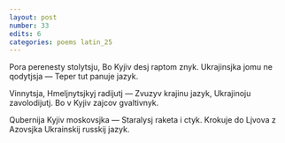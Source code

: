 ```yaml
---
layout: post
number: 33
edits: 6
categories: poems latin_25
---
```


Pora perenesty stolytsju, 
Bo Kyjiv desj raptom znyk.
Ukrajinsjka jomu ne qodytjsja —
Teper tut panuje jazyk.

Vinnytsja, Hmeljnytsjkyj radijutj — 
Zvuzyv krajinu jazyk,
Ukrajinoju zavolodijutj.
Bo v Kyjiv zajcov gvaltivnyk.

Qubernija Kyjiv moskovsjka —
Staralysj raketa i ctyk.
Krokuje do Ljvova z Azovsjka
Ukrainskij russkij jazyk.
